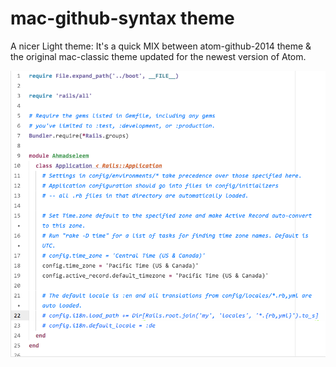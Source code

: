 # mac-github-syntax theme

A nicer Light theme: It's a quick MIX between atom-github-2014 theme & the original mac-classic theme updated for the newest version of Atom.

![A screenshot of your theme](screenshot.png)
